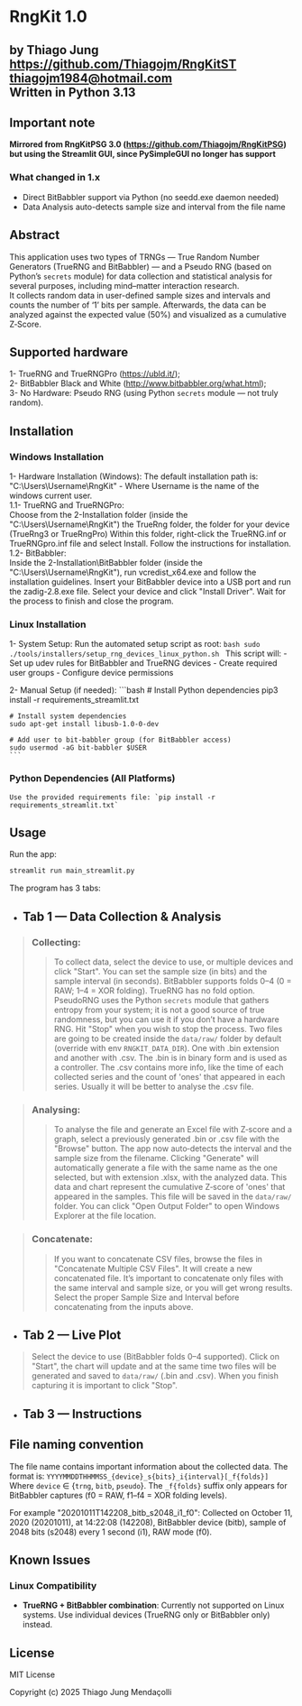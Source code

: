 # RngKit 1.0
by Thiago Jung  
https://github.com/Thiagojm/RngKitST   
thiagojm1984@hotmail.com   
Written in Python 3.13
---

## Important note
**Mirrored from RngKitPSG 3.0 (https://github.com/Thiagojm/RngKitPSG) but using the Streamlit GUI, since PySimpleGUI no longer has support**

### What changed in 1.x
- Direct BitBabbler support via Python (no seedd.exe daemon needed)
- Data Analysis auto-detects sample size and interval from the file name


## Abstract

This application uses two types of TRNGs — True Random Number Generators (TrueRNG and BitBabbler) — and a Pseudo RNG (based on Python’s `secrets` module)
for data collection and statistical analysis for several purposes, including mind–matter interaction research.  
It collects random data in user-defined sample sizes and intervals and counts the number of ‘1’ bits per sample.
Afterwards, the data can be analyzed against the expected value (50%) and visualized as a cumulative Z‑Score.


## Supported hardware

1- TrueRNG and TrueRNGPro (https://ubld.it/);  
2- BitBabbler Black and White (http://www.bitbabbler.org/what.html);  
3- No Hardware: Pseudo RNG (using Python `secrets` module — not truly random).

## Installation

### Windows Installation

1- Hardware Installation (Windows):
    The default installation path is: "C:\Users\Username\RngKit" - Where Username is the name of the windows current user.  
    1.1- TrueRNG and TrueRNGPro:  
         Choose from the 2-Installation folder (inside the "C:\Users\Username\RngKit") the TrueRng folder, the folder for your device (TrueRng3 or TrueRngPro)
         Within this folder, right-click the TrueRNG.inf or TrueRNGpro.inf file and select Install. Follow the instructions for installation.  
    1.2- BitBabbler:  
         Inside the 2-Installation\BitBabbler folder (inside the "C:\Users\Username\RngKit"), run vcredist_x64.exe and follow the installation guidelines.
         Insert your BitBabbler device into a USB port and run the zadig-2.8.exe file. Select your device and click "Install Driver".
         Wait for the process to finish and close the program.

### Linux Installation

1- System Setup:
    Run the automated setup script as root:
    ```bash
    sudo ./tools/installers/setup_rng_devices_linux_python.sh
    ```
    This script will:
    - Set up udev rules for BitBabbler and TrueRNG devices
    - Create required user groups
    - Configure device permissions

2- Manual Setup (if needed):
    ```bash
    # Install Python dependencies
    pip3 install -r requirements_streamlit.txt
    
    # Install system dependencies
    sudo apt-get install libusb-1.0-0-dev
    
    # Add user to bit-babbler group (for BitBabbler access)
    sudo usermod -aG bit-babbler $USER
    ```

### Python Dependencies (All Platforms)
    Use the provided requirements file: `pip install -r requirements_streamlit.txt`

## Usage

Run the app:

```bash
streamlit run main_streamlit.py
```

The program has 3 tabs:

- ## Tab 1 — Data Collection & Analysis
>### Collecting:  
>>To collect data, select the device to use, or multiple devices and click "Start". You can set the sample size (in bits) and the sample interval (in seconds). 
BitBabbler supports folds 0–4 (0 = RAW; 1–4 = XOR folding). TrueRNG has no fold option.
PseudoRNG uses the Python `secrets` module that gathers entropy from your system; it is not a good source of true randomness, but you can use it if you don’t have a hardware RNG. 
Hit "Stop" when you wish to stop the process. Two files are going to be created inside the `data/raw/` folder by default (override with env `RNGKIT_DATA_DIR`). One with .bin extension and another with .csv.
The .bin is in binary form and is used as a controller. The .csv contains more info, like the time of each collected series and the count of 'ones' that appeared in each series. Usually it will be better to analyse the .csv file.   

>### Analysing:  
>>To analyse the file and generate an Excel file with Z‑score and a graph, select a previously generated .bin or .csv file with the "Browse" button.
The app now auto‑detects the interval and the sample size from the filename.
Clicking "Generate" will automatically generate a file with the same name as the one selected, but with extension .xlsx, with the analyzed data.
This data and chart represent the cumulative Z‑score of 'ones' that appeared in the samples.
This file will be saved in the `data/raw/` folder. You can click "Open Output Folder" to open Windows Explorer at the file location.  

>### Concatenate:  
>>If you want to concatenate CSV files, browse the files in "Concatenate Multiple CSV Files". It will create a new concatenated file. It’s important to concatenate only files with the same interval and sample size, or you will get wrong results. Select the proper Sample Size and Interval before concatenating from the inputs above.

- ## Tab 2 — Live Plot  
>Select the device to use (BitBabbler folds 0–4 supported).
Click on "Start", the chart will update and at the same time two files will be generated and saved to `data/raw/` (.bin and .csv).
When you finish capturing it is important to click "Stop".

- ## Tab 3 — Instructions

## File naming convention
The file name contains important information about the collected data.
The format is: `YYYYMMDDTHHMMSS_{device}_s{bits}_i{interval}[_f{folds}]`
Where `device` ∈ {`trng`, `bitb`, `pseudo`}. The `_f{folds}` suffix only appears for BitBabbler captures (f0 = RAW, f1–f4 = XOR folding levels).

For example "20201011T142208_bitb_s2048_i1_f0": Collected on October 11, 2020 (20201011), at 14:22:08 (142208), BitBabbler device (bitb), sample of 2048 bits (s2048) every 1 second (i1), RAW mode (f0).

## Known Issues

### Linux Compatibility
- **TrueRNG + BitBabbler combination**: Currently not supported on Linux systems. Use individual devices (TrueRNG only or BitBabbler only) instead.

## License

MIT License

Copyright (c) 2025 Thiago Jung Mendaçolli




